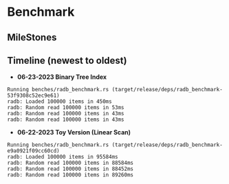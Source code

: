 # Benchmark

## MileStones

## Timeline (newest to oldest)

* **06-23-2023 Binary Tree Index**
```
Running benches/radb_benchmark.rs (target/release/deps/radb_benchmark-53f9308c52ec9e61)
radb: Loaded 100000 items in 450ms
radb: Random read 100000 items in 53ms
radb: Random read 100000 items in 43ms
radb: Random read 100000 items in 43ms
```

* **06-22-2023 Toy Version (Linear Scan)**
```
Running benches/radb_benchmark.rs (target/release/deps/radb_benchmark-e9a0921f09cc60cd)
radb: Loaded 100000 items in 95584ms
radb: Random read 100000 items in 88584ms
radb: Random read 100000 items in 88452ms
radb: Random read 100000 items in 89260ms
```
